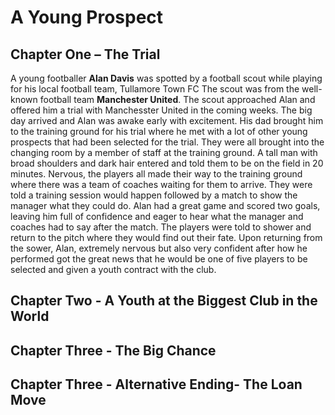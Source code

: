 <!DOCTYPE html>
<html lang="en">
<head>
    <meta charset="UTF-8">
    <title>Title</title>
</head>
<body>

<h1>A Young Prospect</h1>
<h2>Chapter One – The Trial</h2>
<p>
    A young footballer <strong>Alan Davis</strong> was spotted by a football scout while playing for his local football team,
    Tullamore Town FC The scout was from the well-known football team <strong>Manchester United</strong>.
    The scout approached Alan and offered him a trial with Manchesster United in the coming weeks.
    The big day arrived and Alan was awake early with excitement.
    His dad brought him to the training ground for his trial where he met with a lot of other young prospects that had been selected for the trial.
    They were all brought into the changing room by a member of staff at the training ground.
    A tall man with broad shoulders and dark hair entered and told them to be on the field in 20 minutes.
    Nervous, the players all made their way to the training ground where there was a team of coaches waiting for them to arrive.
    They were told a training session would happen followed by a match to show the manager what they could do.
    Alan had a great game and scored two goals, leaving him full of confidence and eager to hear what the manager and coaches had to say after the match.
    The players were told to shower and return to the pitch where they would find out their fate.
    Upon returning from the sower, Alan, extremely nervous but also very confident after how he performed got the great news
    that he would be one of five players to be selected and given a youth contract with the club.
</p>

<h2>Chapter Two - A Youth at the Biggest Club in the World</h2>
<p></p>

<h2>Chapter Three - The Big Chance</h2>
<p></p>

<h2>Chapter Three - Alternative Ending- The Loan Move</h2>
</body>
</html>
